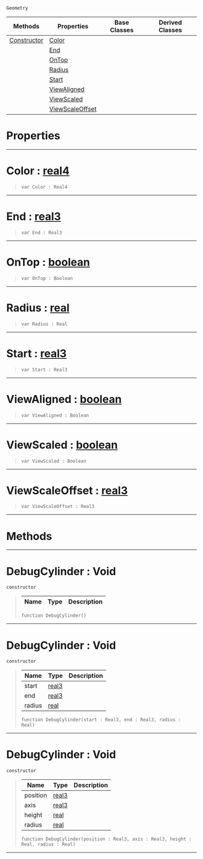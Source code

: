  `Geometry`

|Methods|Properties|Base Classes|Derived Classes|
|---|---|---|---|
|[ Constructor](https://github.com/zeroengineteam/ZeroDocs/code_reference/class_reference/debugcylinder.markdown#debugcylinder-void)|[ Color](https://github.com/zeroengineteam/ZeroDocs/code_reference/class_reference/debugcylinder.markdown#color-zero-engine-docume)| | |
| |[ End](https://github.com/zeroengineteam/ZeroDocs/code_reference/class_reference/debugcylinder.markdown#end-zero-engine-document)| | |
| |[ OnTop](https://github.com/zeroengineteam/ZeroDocs/code_reference/class_reference/debugcylinder.markdown#ontop-zero-engine-docume)| | |
| |[ Radius](https://github.com/zeroengineteam/ZeroDocs/code_reference/class_reference/debugcylinder.markdown#radius-zero-engine-docum)| | |
| |[ Start](https://github.com/zeroengineteam/ZeroDocs/code_reference/class_reference/debugcylinder.markdown#start-zero-engine-docume)| | |
| |[ ViewAligned](https://github.com/zeroengineteam/ZeroDocs/code_reference/class_reference/debugcylinder.markdown#viewaligned-zero-engine)| | |
| |[ ViewScaled](https://github.com/zeroengineteam/ZeroDocs/code_reference/class_reference/debugcylinder.markdown#viewscaled-zero-engine-d)| | |
| |[ ViewScaleOffset](https://github.com/zeroengineteam/ZeroDocs/code_reference/class_reference/debugcylinder.markdown#viewscaleoffset-zero-eng)| | |


 #  Properties


---  
 #  Color : [real4](https://github.com/zeroengineteam/ZeroDocs/code_reference/zilch_base_types/real4.markdown)

> 
> ``` lang=cpp, name=Zilch
> var Color : Real4


---  
 #  End : [real3](https://github.com/zeroengineteam/ZeroDocs/code_reference/zilch_base_types/real3.markdown)

> 
> ``` lang=cpp, name=Zilch
> var End : Real3


---  
 #  OnTop : [boolean](https://github.com/zeroengineteam/ZeroDocs/code_reference/zilch_base_types/boolean.markdown)

> 
> ``` lang=cpp, name=Zilch
> var OnTop : Boolean


---  
 #  Radius : [real](https://github.com/zeroengineteam/ZeroDocs/code_reference/zilch_base_types/real.markdown)

> 
> ``` lang=cpp, name=Zilch
> var Radius : Real


---  
 #  Start : [real3](https://github.com/zeroengineteam/ZeroDocs/code_reference/zilch_base_types/real3.markdown)

> 
> ``` lang=cpp, name=Zilch
> var Start : Real3


---  
 #  ViewAligned : [boolean](https://github.com/zeroengineteam/ZeroDocs/code_reference/zilch_base_types/boolean.markdown)

> 
> ``` lang=cpp, name=Zilch
> var ViewAligned : Boolean


---  
 #  ViewScaled : [boolean](https://github.com/zeroengineteam/ZeroDocs/code_reference/zilch_base_types/boolean.markdown)

> 
> ``` lang=cpp, name=Zilch
> var ViewScaled : Boolean


---  
 #  ViewScaleOffset : [real3](https://github.com/zeroengineteam/ZeroDocs/code_reference/zilch_base_types/real3.markdown)

> 
> ``` lang=cpp, name=Zilch
> var ViewScaleOffset : Real3


---  
 #  Methods


---  
 #  DebugCylinder : Void

 `constructor`

> 
> |Name|Type|Description|
> |---|---|---|
> ``` lang=cpp, name=Zilch
> function DebugCylinder()
> ``` 


---  
 #  DebugCylinder : Void

 `constructor`

> 
> |Name|Type|Description|
> |---|---|---|
> |start|[real3](https://github.com/zeroengineteam/ZeroDocs/code_reference/zilch_base_types/real3.markdown)| |
> |end|[real3](https://github.com/zeroengineteam/ZeroDocs/code_reference/zilch_base_types/real3.markdown)| |
> |radius|[real](https://github.com/zeroengineteam/ZeroDocs/code_reference/zilch_base_types/real.markdown)| |
> ``` lang=cpp, name=Zilch
> function DebugCylinder(start : Real3, end : Real3, radius : Real)
> ``` 


---  
 #  DebugCylinder : Void

 `constructor`

> 
> |Name|Type|Description|
> |---|---|---|
> |position|[real3](https://github.com/zeroengineteam/ZeroDocs/code_reference/zilch_base_types/real3.markdown)| |
> |axis|[real3](https://github.com/zeroengineteam/ZeroDocs/code_reference/zilch_base_types/real3.markdown)| |
> |height|[real](https://github.com/zeroengineteam/ZeroDocs/code_reference/zilch_base_types/real.markdown)| |
> |radius|[real](https://github.com/zeroengineteam/ZeroDocs/code_reference/zilch_base_types/real.markdown)| |
> ``` lang=cpp, name=Zilch
> function DebugCylinder(position : Real3, axis : Real3, height : Real, radius : Real)
> ``` 


---  
 

 